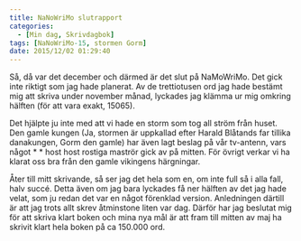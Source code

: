 ```yaml
---
title: NaNoWriMo slutrapport
categories:
  - [Min dag, Skrivdagbok]
tags: [NaNoWriMo-15, stormen Gorm]
date: 2015/12/02 01:29:40
---
```

Så, då var det december och därmed är det slut på NaMoWriMo. Det gick inte riktigt som jag hade planerat. Av de trettiotusen ord jag hade bestämt mig att skriva under november månad, lyckades jag klämma ur mig omkring hälften (för att vara exakt, 15065).

Det hjälpte ju inte med att vi hade en storm som tog all ström från huset. Den gamle kungen (Ja, stormen är uppkallad efter Harald Blåtands far tillika danakungen, Gorm den gamle) har även lagt beslag på vår tv-antenn, vars något * * host host rostiga maströr gick av på mitten. För övrigt verkar vi ha klarat oss bra från den gamle vikingens härgningar.

Åter till mitt skrivande, så ser jag det hela som en, om inte full så i alla fall, halv succé. Detta även om jag bara lyckades få ner hälften av det jag hade velat, som ju redan det var en något förenklad version. Anledningen därtill är att jag trots allt skrev åtminstone liten var dag. Därför har jag beslutat mig för att skriva klart boken och mina nya mål är att fram till mitten av maj ha skrivit klart hela boken på ca 150.000 ord.
